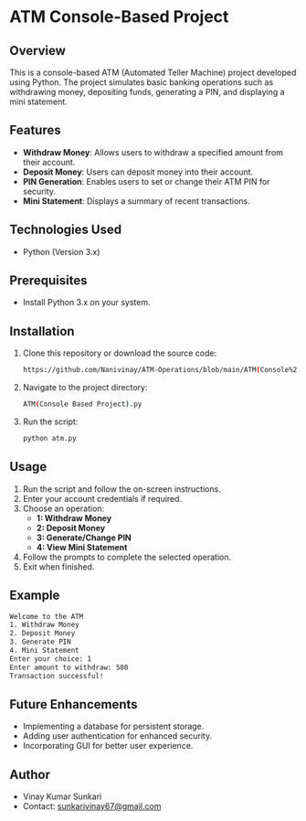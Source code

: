 # ATM Console-Based Project

## Overview
This is a console-based ATM (Automated Teller Machine) project developed using Python. The project simulates basic banking operations such as withdrawing money, depositing funds, generating a PIN, and displaying a mini statement.

## Features
- **Withdraw Money**: Allows users to withdraw a specified amount from their account.
- **Deposit Money**: Users can deposit money into their account.
- **PIN Generation**: Enables users to set or change their ATM PIN for security.
- **Mini Statement**: Displays a summary of recent transactions.

## Technologies Used
- Python (Version 3.x)

## Prerequisites
- Install Python 3.x on your system.

## Installation
1. Clone this repository or download the source code:
   ```sh
   https://github.com/Nanivinay/ATM-Operations/blob/main/ATM(Console%20Based%20Project).py
   ```
2. Navigate to the project directory:
   ```sh
   ATM(Console Based Project).py
   ```
3. Run the script:
   ```sh
   python atm.py
   ```

## Usage
1. Run the script and follow the on-screen instructions.
2. Enter your account credentials if required.
3. Choose an operation:
   - **1: Withdraw Money**
   - **2: Deposit Money**
   - **3: Generate/Change PIN**
   - **4: View Mini Statement**
4. Follow the prompts to complete the selected operation.
5. Exit when finished.

## Example
```sh
Welcome to the ATM
1. Withdraw Money
2. Deposit Money
3. Generate PIN
4. Mini Statement
Enter your choice: 1
Enter amount to withdraw: 500
Transaction successful!
```

## Future Enhancements
- Implementing a database for persistent storage.
- Adding user authentication for enhanced security.
- Incorporating GUI for better user experience.



## Author
- Vinay Kumar Sunkari
- Contact: sunkarivinay67@gmail.com

